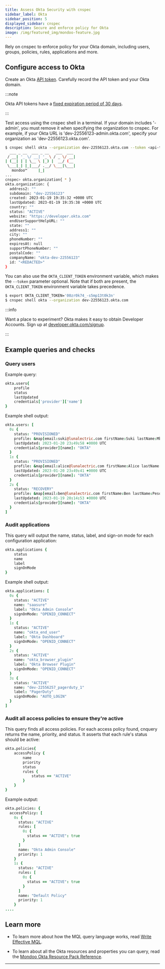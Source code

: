 ```yaml
---
title: Assess Okta Security with cnspec
sidebar_label: Okta
sidebar_position: 5
displayed_sidebar: cnspec
description: Secure and enforce policy for Okta
image: /img/featured_img/mondoo-feature.jpg
---
```


Rely on cnspec to enforce policy for your Okta domain, including users, groups, policies, rules, applications and more.

## Configure access to Okta

Create an Okta [API token](https://developer.okta.com/docs/guides/create-an-api-token/create-the-token/). Carefully record the API token and your Okta domain.

:::note

Okta API tokens have a [fixed expiration period of 30 days](https://developer.okta.com/docs/guides/create-an-api-token/main/#token-expiration).

:::

Test access using the cnspec shell in a terminal. If your domain includes '-admin', you must remove it when specifying the organization to cnspec. For example, if your Okta URL is 'dev-22556123-admin.okta.com', specify your organization as 'dev-22556123.okta.com'.

```bash
$ cnspec shell okta --organization dev-22556123.okta.com --token <api-token>
  ___ _ __  ___ _ __   ___  ___
 / __| '_ \/ __| '_ \ / _ \/ __|
| (__| | | \__ \ |_) |  __/ (__
 \___|_| |_|___/ .__/ \___|\___|
   mondoo™     |_|
...
cnspec> okta.organization{ * }
okta.organization: {
  address2: ""
  subdomain: "dev-22556123"
  created: 2023-01-19 19:35:32 +0000 UTC
  lastUpdated: 2023-01-19 19:35:38 +0000 UTC
  country: ""
  status: "ACTIVE"
  website: "https://developer.okta.com"
  endUserSupportHelpURL: ""
  state: ""
  address1: ""
  city: ""
  phoneNumber: ""
  expiresAt: null
  supportPhoneNumber: ""
  postalCode: ""
  companyName: "okta-dev-22556123"
  id: "<REDACTED>"
}
```

You can also use the `OKTA_CLIENT_TOKEN` environment variable, which makes the `--token` parameter optional. Note that if both are present, the `OKTA_CLIENT_TOKEN` environment variable takes precedence.

```bash
$ export OKTA_CLIENT_TOKEN='00zr0k74_-s5mp13t0k3n'
$ cnspec shell okta --organization dev-22556123.okta.com
```

:::info

Want a place to experiment? Okta makes it easy to obtain Developer Accounts. Sign up at [developer.okta.com/signup](https://developer.okta.com/signup/).

:::

## Example queries and checks

### Query users

Example query:

```coffee
okta.users{
    profile
    status
    lastUpdated
    credentials['provider']['name']
}
```

Example shell output:

```coffee
okta.users: [
  0: {
    status: "PROVISIONED"
    profile: &map[email:suki@lunalectric.com firstName:Suki lastName:Mbeze login:suki@lunalectric.com mobilePhone:<nil> secondEmail:<nil>]
    lastUpdated: 2023-01-20 23:49:58 +0000 UTC
    credentials[provider][name]: "OKTA"
  }
  1: {
    status: "PROVISIONED"
    profile: &map[email:alice@lunalectric.com firstName:Alice lastName:Freedman login:alice@lunalectric.com mobilePhone:<nil> secondEmail:<nil>]
    lastUpdated: 2023-01-20 23:49:41 +0000 UTC
    credentials[provider][name]: "OKTA"
  }
  2: {
    status: "RECOVERY"
    profile: &map[email:ben@lunalectric.com firstName:Ben lastName:Pesoa login:ben@lunalectric.com mobilePhone:<nil> secondEmail:<nil>]
    lastUpdated: 2023-01-19 20:14:53 +0000 UTC
    credentials[provider][name]: "OKTA"
  }
]

```

### Audit applications

This query will output the name, status, label, and sign-on mode for each configuration application:

```coffee
okta.applications {
    status
    name
    label
    signOnMode
}
```

Example shell output:

```coffee
okta.applications: [
  0: {
    status: "ACTIVE"
    name: "saasure"
    label: "Okta Admin Console"
    signOnMode: "OPENID_CONNECT"
  }
  1: {
    status: "ACTIVE"
    name: "okta_end_user"
    label: "Okta Dashboard"
    signOnMode: "OPENID_CONNECT"
  }
  2: {
    status: "ACTIVE"
    name: "okta_browser_plugin"
    label: "Okta Browser Plugin"
    signOnMode: "OPENID_CONNECT"
  }
  3: {
    status: "ACTIVE"
    name: "dev-22556257_pagerduty_1"
    label: "PagerDuty"
    signOnMode: "AUTO_LOGIN"
  }
]
```

### Audit all access policies to ensure they're active

This query finds all access policies. For each access policy found, cnquery returns the name, priority, and status. It asserts that each rule's status should be active:

```coffee
okta.policies{
    accessPolicy {
        name
        priority
        status
        rules {
            status == "ACTIVE"
        }
    }
}
```

Example output:

```coffee
okta.policies: {
  accessPolicy: [
    0: {
      status: "ACTIVE"
      rules: [
        0: {
          status == "ACTIVE": true
        }
      ]
      name: "Okta Admin Console"
      priority: 1
    }
    1: {
      status: "ACTIVE"
      rules: [
        0: {
          status == "ACTIVE": true
        }
      ]
      name: "Default Policy"
      priority: 1
    }
....
```

## Learn more

- To learn more about how the MQL query language works, read [Write Effective MQL](/mql/mql.write/).

- To learn about all the Okta resources and properties you can query, read the [Mondoo Okta Resource Pack Reference](/mql/resources/okta-pack/).

---
